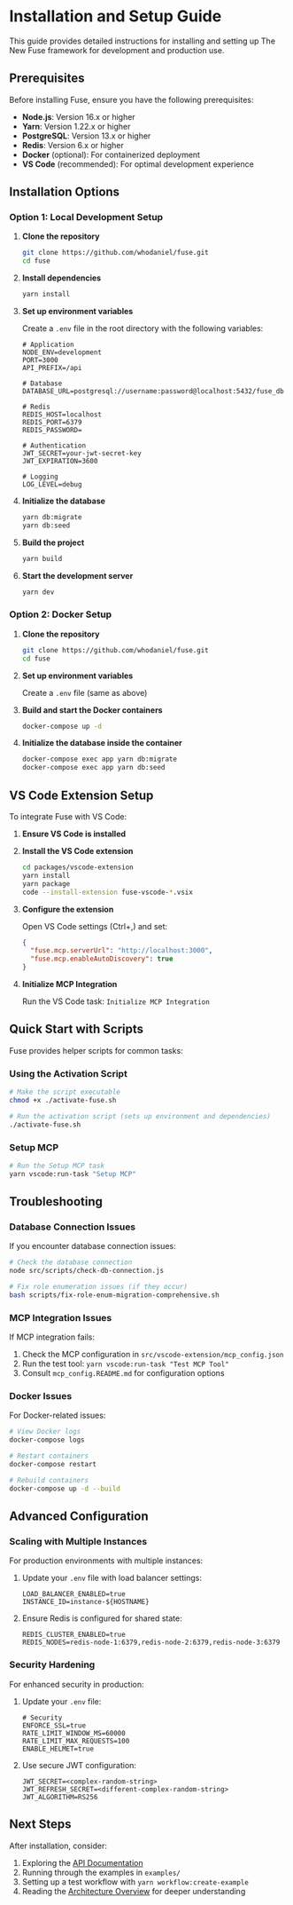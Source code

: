 # Installation and Setup Guide

This guide provides detailed instructions for installing and setting up The New Fuse framework for development and production use.

## Prerequisites

Before installing Fuse, ensure you have the following prerequisites:

- **Node.js**: Version 16.x or higher
- **Yarn**: Version 1.22.x or higher
- **PostgreSQL**: Version 13.x or higher
- **Redis**: Version 6.x or higher
- **Docker** (optional): For containerized deployment
- **VS Code** (recommended): For optimal development experience

## Installation Options

### Option 1: Local Development Setup

1. **Clone the repository**

   ```bash
   git clone https://github.com/whodaniel/fuse.git
   cd fuse
   ```

2. **Install dependencies**

   ```bash
   yarn install
   ```

3. **Set up environment variables**

   Create a `.env` file in the root directory with the following variables:

   ```
   # Application
   NODE_ENV=development
   PORT=3000
   API_PREFIX=/api
   
   # Database
   DATABASE_URL=postgresql://username:password@localhost:5432/fuse_db
   
   # Redis
   REDIS_HOST=localhost
   REDIS_PORT=6379
   REDIS_PASSWORD=
   
   # Authentication
   JWT_SECRET=your-jwt-secret-key
   JWT_EXPIRATION=3600
   
   # Logging
   LOG_LEVEL=debug
   ```

4. **Initialize the database**

   ```bash
   yarn db:migrate
   yarn db:seed
   ```

5. **Build the project**

   ```bash
   yarn build
   ```

6. **Start the development server**

   ```bash
   yarn dev
   ```

### Option 2: Docker Setup

1. **Clone the repository**

   ```bash
   git clone https://github.com/whodaniel/fuse.git
   cd fuse
   ```

2. **Set up environment variables**

   Create a `.env` file (same as above)

3. **Build and start the Docker containers**

   ```bash
   docker-compose up -d
   ```

4. **Initialize the database inside the container**

   ```bash
   docker-compose exec app yarn db:migrate
   docker-compose exec app yarn db:seed
   ```

## VS Code Extension Setup

To integrate Fuse with VS Code:

1. **Ensure VS Code is installed**

2. **Install the VS Code extension**

   ```bash
   cd packages/vscode-extension
   yarn install
   yarn package
   code --install-extension fuse-vscode-*.vsix
   ```

3. **Configure the extension**

   Open VS Code settings (Ctrl+,) and set:
   
   ```json
   {
     "fuse.mcp.serverUrl": "http://localhost:3000",
     "fuse.mcp.enableAutoDiscovery": true
   }
   ```

4. **Initialize MCP Integration**

   Run the VS Code task: `Initialize MCP Integration`

## Quick Start with Scripts

Fuse provides helper scripts for common tasks:

### Using the Activation Script

```bash
# Make the script executable
chmod +x ./activate-fuse.sh

# Run the activation script (sets up environment and dependencies)
./activate-fuse.sh
```

### Setup MCP

```bash
# Run the Setup MCP task
yarn vscode:run-task "Setup MCP"
```

## Troubleshooting

### Database Connection Issues

If you encounter database connection issues:

```bash
# Check the database connection
node src/scripts/check-db-connection.js

# Fix role enumeration issues (if they occur)
bash scripts/fix-role-enum-migration-comprehensive.sh
```

### MCP Integration Issues

If MCP integration fails:

1. Check the MCP configuration in `src/vscode-extension/mcp_config.json`
2. Run the test tool: `yarn vscode:run-task "Test MCP Tool"`
3. Consult `mcp_config.README.md` for configuration options

### Docker Issues

For Docker-related issues:

```bash
# View Docker logs
docker-compose logs

# Restart containers
docker-compose restart

# Rebuild containers
docker-compose up -d --build
```

## Advanced Configuration

### Scaling with Multiple Instances

For production environments with multiple instances:

1. Update your `.env` file with load balancer settings:

   ```
   LOAD_BALANCER_ENABLED=true
   INSTANCE_ID=instance-${HOSTNAME}
   ```

2. Ensure Redis is configured for shared state:

   ```
   REDIS_CLUSTER_ENABLED=true
   REDIS_NODES=redis-node-1:6379,redis-node-2:6379,redis-node-3:6379
   ```

### Security Hardening

For enhanced security in production:

1. Update your `.env` file:

   ```
   # Security
   ENFORCE_SSL=true
   RATE_LIMIT_WINDOW_MS=60000
   RATE_LIMIT_MAX_REQUESTS=100
   ENABLE_HELMET=true
   ```

2. Use secure JWT configuration:

   ```
   JWT_SECRET=<complex-random-string>
   JWT_REFRESH_SECRET=<different-complex-random-string>
   JWT_ALGORITHM=RS256
   ```

## Next Steps

After installation, consider:

1. Exploring the [API Documentation](./API_SPECIFICATION.md)
2. Running through the examples in `examples/`
3. Setting up a test workflow with `yarn workflow:create-example`
4. Reading the [Architecture Overview](./ARCHITECTURE.md) for deeper understanding